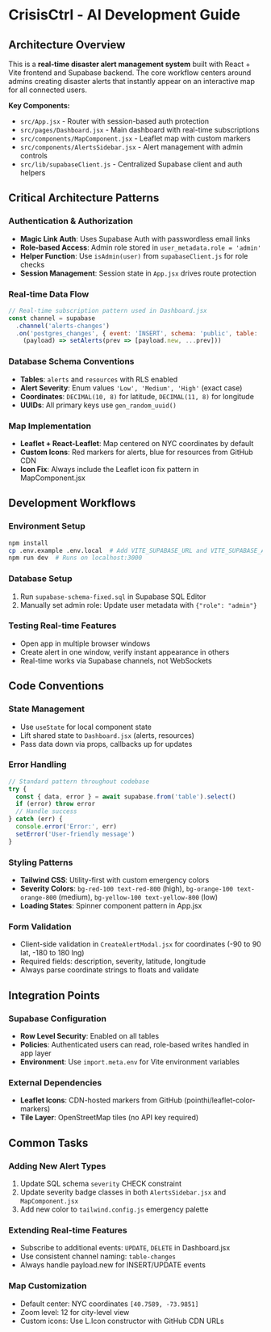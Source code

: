 # CrisisCtrl - AI Development Guide

## Architecture Overview

This is a **real-time disaster alert management system** built with React + Vite frontend and Supabase backend. The core workflow centers around admins creating disaster alerts that instantly appear on an interactive map for all connected users.

**Key Components:**
- `src/App.jsx` - Router with session-based auth protection
- `src/pages/Dashboard.jsx` - Main dashboard with real-time subscriptions
- `src/components/MapComponent.jsx` - Leaflet map with custom markers
- `src/components/AlertsSidebar.jsx` - Alert management with admin controls
- `src/lib/supabaseClient.js` - Centralized Supabase client and auth helpers

## Critical Architecture Patterns

### Authentication & Authorization
- **Magic Link Auth**: Uses Supabase Auth with passwordless email links
- **Role-based Access**: Admin role stored in `user_metadata.role = 'admin'`
- **Helper Function**: Use `isAdmin(user)` from `supabaseClient.js` for role checks
- **Session Management**: Session state in `App.jsx` drives route protection

### Real-time Data Flow
```javascript
// Real-time subscription pattern used in Dashboard.jsx
const channel = supabase
  .channel('alerts-changes')
  .on('postgres_changes', { event: 'INSERT', schema: 'public', table: 'alerts' }, 
    (payload) => setAlerts(prev => [payload.new, ...prev]))
```

### Database Schema Conventions
- **Tables**: `alerts` and `resources` with RLS enabled
- **Alert Severity**: Enum values `'Low', 'Medium', 'High'` (exact case)
- **Coordinates**: `DECIMAL(10, 8)` for latitude, `DECIMAL(11, 8)` for longitude
- **UUIDs**: All primary keys use `gen_random_uuid()`

### Map Implementation
- **Leaflet + React-Leaflet**: Map centered on NYC coordinates by default
- **Custom Icons**: Red markers for alerts, blue for resources from GitHub CDN
- **Icon Fix**: Always include the Leaflet icon fix pattern in MapComponent.jsx

## Development Workflows

### Environment Setup
```bash
npm install
cp .env.example .env.local  # Add VITE_SUPABASE_URL and VITE_SUPABASE_ANON_KEY
npm run dev  # Runs on localhost:3000
```

### Database Setup
1. Run `supabase-schema-fixed.sql` in Supabase SQL Editor
2. Manually set admin role: Update user metadata with `{"role": "admin"}`

### Testing Real-time Features
- Open app in multiple browser windows
- Create alert in one window, verify instant appearance in others
- Real-time works via Supabase channels, not WebSockets

## Code Conventions

### State Management
- Use `useState` for local component state
- Lift shared state to `Dashboard.jsx` (alerts, resources)
- Pass data down via props, callbacks up for updates

### Error Handling
```javascript
// Standard pattern throughout codebase
try {
  const { data, error } = await supabase.from('table').select()
  if (error) throw error
  // Handle success
} catch (err) {
  console.error('Error:', err)
  setError('User-friendly message')
}
```

### Styling Patterns
- **Tailwind CSS**: Utility-first with custom emergency colors
- **Severity Colors**: `bg-red-100 text-red-800` (high), `bg-orange-100 text-orange-800` (medium), `bg-yellow-100 text-yellow-800` (low)
- **Loading States**: Spinner component pattern in App.jsx

### Form Validation
- Client-side validation in `CreateAlertModal.jsx` for coordinates (-90 to 90 lat, -180 to 180 lng)
- Required fields: description, severity, latitude, longitude
- Always parse coordinate strings to floats and validate

## Integration Points

### Supabase Configuration
- **Row Level Security**: Enabled on all tables
- **Policies**: Authenticated users can read, role-based writes handled in app layer
- **Environment**: Use `import.meta.env` for Vite environment variables

### External Dependencies
- **Leaflet Icons**: CDN-hosted markers from GitHub (pointhi/leaflet-color-markers)
- **Tile Layer**: OpenStreetMap tiles (no API key required)

## Common Tasks

### Adding New Alert Types
1. Update SQL schema `severity` CHECK constraint
2. Update severity badge classes in both `AlertsSidebar.jsx` and `MapComponent.jsx`
3. Add new color to `tailwind.config.js` emergency palette

### Extending Real-time Features
- Subscribe to additional events: `UPDATE`, `DELETE` in Dashboard.jsx
- Use consistent channel naming: `table-changes`
- Always handle payload.new for INSERT/UPDATE events

### Map Customization
- Default center: NYC coordinates `[40.7589, -73.9851]`
- Zoom level: 12 for city-level view
- Custom icons: Use L.Icon constructor with GitHub CDN URLs